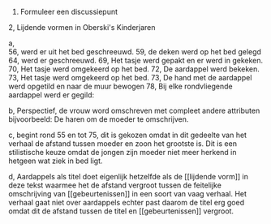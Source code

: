 1. Formuleer een discussiepunt

2, Lijdende vormen in Oberski's Kinderjaren

a,  
56, werd er uit het bed geschreeuwd.
59, de deken werd op het bed gelegd
64, werd er geschreeuwd.
69, Het tasje werd gepakt en er werd in gekeken.
70, Het tasje werd omgekeerd op het bed.
72, De aardappel werd bekeken.
73, Het tasje werd omgekeerd op het bed.
73, De hand met de aardappel werd opgetild en naar de muur bewogen
78, Bij elke rondvliegende aardappel werd er gegild:


b, Perspectief, de vrouw word omschreven met compleet andere attributen bijvoorbeeld: De haren om de moeder te omschrijven.

c, begint rond 55 en tot 75, dit is gekozen omdat in dit gedeelte van het verhaal de afstand tussen moeder en zoon het grootste is. Dit is een stilistische keuze omdat de jongen zijn moeder niet meer herkend in hetgeen wat ziek in bed ligt.

d, Aardappels als titel doet eigenlijk hetzelfde als de [[lijdende vorm]] in deze tekst waarmee het de afstand vergroot tussen de feitelijke omschrijving van [[gebeurtenissen]] in een soort van vaag verhaal. Het verhaal gaat niet over aardappels echter past daarom de titel erg goed omdat dit de afstand tussen de titel en [[gebeurtenissen]] vergroot. 